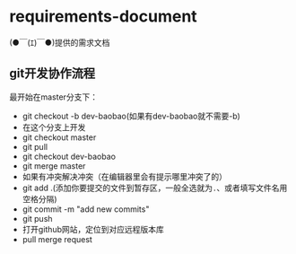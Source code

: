 # requirements-document
(●￣(ｴ)￣●)提供的需求文档

## git开发协作流程

最开始在master分支下：

* git checkout -b dev-baobao(如果有dev-baobao就不需要-b)
* 在这个分支上开发
* git checkout master
* git pull
* git checkout dev-baobao
* git merge master
* 如果有冲突解决冲突（在编辑器里会有提示哪里冲突了的）
* git add .(添加你要提交的文件到暂存区，一般全选就为`.`、或者填写文件名用空格分隔)
* git commit -m "add new commits"
* git push
* 打开github网站，定位到对应远程版本库
* pull merge request
